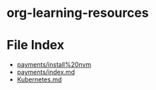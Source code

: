 # org-learning-resources

# File Index

- [payments/install%20nvm](payments/install%20nvm)
- [payments/index.md](payments/index.md)
- [Kubernetes.md](Kubernetes.md)
